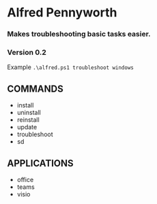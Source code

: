 # Alfred Pennyworth
### Makes troubleshooting basic tasks easier.
### Version 0.2

Example `.\alfred.ps1 troubleshoot windows`

## COMMANDS
- install
- uninstall
- reinstall
- update
- troubleshoot
- sd
## APPLICATIONS
- office
- teams
- visio